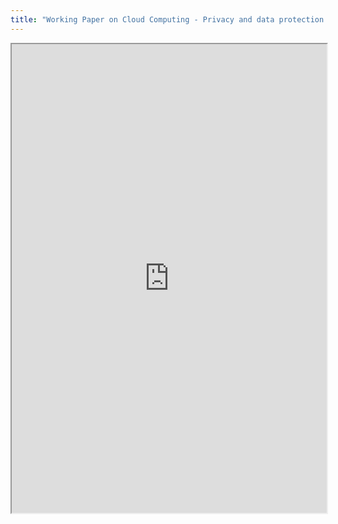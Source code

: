 ```yaml
---
title: "Working Paper on Cloud Computing - Privacy and data protection issues - “Sopot Memorandum”"
---
```



<iframe height="750" width="100%" src="https://ewelton.github.io/ktest/wiki.html#Working%20Paper%20on%20Cloud%20Computing%20-%20Privacy%20and%20data%20protection%20issues%20-%20%E2%80%9CSopot%20Memorandum%E2%80%9D"></iframe>
